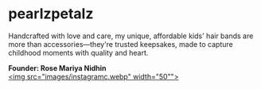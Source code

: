 <h1>pearlzpetalz</h1>

<p>
  Handcrafted with love and care, my unique, affordable kids' hair bands are more than accessories—they're trusted keepsakes, made to capture childhood moments with quality and heart.
</p>

<b>Founder: Rose Mariya Nidhin</b>
<br>
<a href="https://www.instagram.com/pearlz_petalz">
  <img src="images/instagramc.webp" width="50"">
</a>
